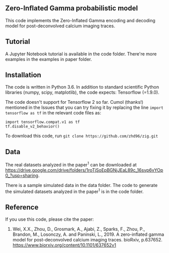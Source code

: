 ## Zero-Inflated Gamma probabilistic model

This code implements the Zero-Inflated Gamma encoding and decoding model for post-deconvolved calcium imaging traces.

## Tutorial

A Jupyter Notebook tutorial is available in the code folder. There're more examples in the examples in paper folder.

## Installation

The code is written in Python 3.6. In addition to standard scientific Python libraries (numpy, scipy, matplotlib), the code expects: Tensorflow (=1.9.0). 

The code doesn't support for Tensorflow 2 so far. Cumol (thanks!) mentioned in the Issues that you can try fixing it by replacing the line ```import tensorflow as tf``` in the relevant code files as:

```
import tensorflow.compat.v1 as tf
tf.disable_v2_behavior()
```

To download this code, run `git clone https://github.com/zhd96/zig.git`

## Data

The real datasets analyzed in the paper<sup>1</sup> can be downloaded at https://drive.google.com/drive/folders/1roTjSoEpBGNjJEaL89c_16svp6vYOp0_?usp=sharing. 

There is a sample simulated data in the data folder. The code to generate the simulated datasets analyzed in the paper<sup>1</sup> is in the code folder.


## Reference

If you use this code, please cite the paper:

1. Wei, X.X., Zhou, D., Grosmark, A., Ajabi, Z., Sparks, F., Zhou, P., Brandon, M., Losonczy, A. and Paninski, L., 2019. A zero-inflated gamma model for post-deconvolved calcium imaging traces. bioRxiv, p.637652. https://www.biorxiv.org/content/10.1101/637652v1
